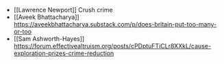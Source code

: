 - [[Lawrence Newport]] Crush crime
- [[Aveek Bhattacharya]] https://aveekbhattacharya.substack.com/p/does-britain-put-too-many-or-too
- [[Sam Ashworth-Hayes]] https://forum.effectivealtruism.org/posts/cPDptuFTiCLr8XXkL/cause-exploration-prizes-crime-reduction